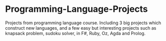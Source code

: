 # Programming-Language-Projects
Projects from programming language course. Including 3 big projects which construct new languages, and a few easy but interesting projects such as knapsack problem, sudoku solver, in F#, Ruby, Oz, Agda and Prolog.
